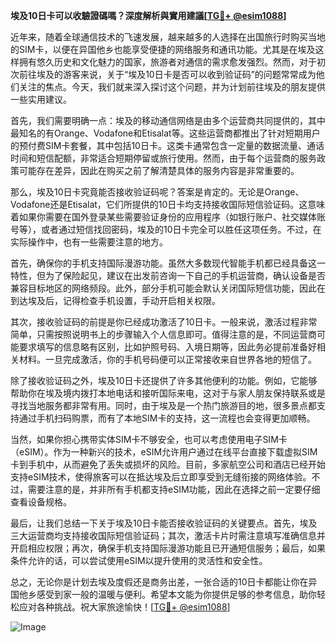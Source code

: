 **埃及10日卡可以收驗證碼嗎？深度解析與實用建議[[TG💪+ @esim1088](https://t.me/s/esim1088)]**

近年来，随着全球通信技术的飞速发展，越来越多的人选择在出国旅行时购买当地的SIM卡，以便在异国他乡也能享受便捷的网络服务和通讯功能。尤其是在埃及这样拥有悠久历史和文化魅力的国家，旅游者对通信的需求愈发强烈。然而，对于初次前往埃及的游客来说，关于“埃及10日卡是否可以收到验证码”的问题常常成为他们关注的焦点。今天，我们就来深入探讨这个问题，并为计划前往埃及的朋友提供一些实用建议。

首先，我们需要明确一点：埃及的移动通信网络是由多个运营商共同提供的，其中最知名的有Orange、Vodafone和Etisalat等。这些运营商都推出了针对短期用户的预付费SIM卡套餐，其中包括10日卡。这类卡通常包含一定量的数据流量、通话时间和短信配额，非常适合短期停留或旅行使用。然而，由于每个运营商的服务政策可能存在差异，因此在购买之前了解清楚具体的服务内容是非常重要的。

那么，埃及10日卡究竟能否接收验证码呢？答案是肯定的。无论是Orange、Vodafone还是Etisalat，它们所提供的10日卡均支持接收国际短信验证码。这意味着如果你需要在国外登录某些需要验证身份的应用程序（如银行账户、社交媒体账号等），或者通过短信找回密码，埃及的10日卡完全可以胜任这项任务。不过，在实际操作中，也有一些需要注意的地方。

首先，确保你的手机支持国际漫游功能。虽然大多数现代智能手机都已经具备这一特性，但为了保险起见，建议在出发前咨询一下自己的手机运营商，确认设备是否兼容目标地区的网络频段。此外，部分手机可能会默认关闭国际短信功能，因此在到达埃及后，记得检查手机设置，手动开启相关权限。

其次，接收验证码的前提是你已经成功激活了10日卡。一般来说，激活过程非常简单，只需按照说明书上的步骤输入个人信息即可。值得注意的是，不同运营商可能要求填写的信息略有区别，比如护照号码、入境日期等，因此务必提前准备好相关材料。一旦完成激活，你的手机号码便可以正常接收来自世界各地的短信了。

除了接收验证码之外，埃及10日卡还提供了许多其他便利的功能。例如，它能够帮助你在埃及境内拨打本地电话和接听国际来电，这对于与家人朋友保持联系或是寻找当地服务都非常有用。同时，由于埃及是一个热门旅游目的地，很多景点都支持通过手机扫码购票，而有了本地SIM卡的支持，这一流程也会变得更加顺畅。

当然，如果你担心携带实体SIM卡不够安全，也可以考虑使用电子SIM卡（eSIM）。作为一种新兴的技术，eSIM允许用户通过在线平台直接下载虚拟SIM卡到手机中，从而避免了丢失或损坏的风险。目前，多家航空公司和酒店已经开始支持eSIM技术，使得旅客可以在抵达埃及后立即享受到无缝衔接的网络体验。不过，需要注意的是，并非所有手机都支持eSIM功能，因此在选择之前一定要仔细查看设备规格。

最后，让我们总结一下关于埃及10日卡能否接收验证码的关键要点。首先，埃及三大运营商均支持接收国际短信验证码；其次，激活卡片时需注意填写准确信息并开启相应权限；再次，确保手机支持国际漫游功能且已开通短信服务；最后，如果条件允许的话，可以尝试使用eSIM以提升使用的灵活性和安全性。

总之，无论你是计划去埃及度假还是商务出差，一张合适的10日卡都能让你在异国他乡感受到家一般的温暖与便利。希望本文能为你提供足够的参考信息，助你轻松应对各种挑战。祝大家旅途愉快！[[TG💪+ @esim1088](https://t.me/s/esim1088)] 

![Image](https://i.postimg.cc/4NQfJmqS/Snipaste-2025-05-13-00-14-12.png)